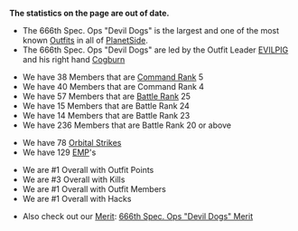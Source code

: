 **The statistics on the page are out of date.**

- The 666th Spec. Ops "Devil Dogs" is the largest and one of the most
  known [Outfits](Outfit.md) in all of
  [PlanetSide](PlanetSide.md).
- The 666th Spec. Ops "Devil Dogs" are led by the Outfit Leader
  [EVILPIG](http://www.planetsidestats.net/players.php?world_id=3&char_id=381460)
  and his right hand
  [Cogburn](http://www.planetsidestats.net/players.php?world_id=3&char_id=529105)

<!-- -->

- We have 38 Members that are [Command Rank](Command_Rank.md)
  5
- We have 40 Members that are Command Rank 4
- We have 57 Members that are [Battle Rank](Battle_Rank.md) 25
- We have 15 Members that are Battle Rank 24
- We have 14 Members that are Battle Rank 23
- We have 236 Members that are Battle Rank 20 or above

<!-- -->

- We have 78 [Orbital Strikes](Orbital_Strike.md)
- We have 129 [EMP](EMP.md)'s

<!-- -->

- We are #1 Overall with Outfit Points
- We are #3 Overall with Kills
- We are #1 Overall with Outfit Members
- We are #1 Overall with Hacks

<!-- -->

- Also check out our [Merit](Merit_Commendation.md): [666th
  Spec. Ops "Devil Dogs" Merit](</666th_Devil_Dogs_(Merit)>)
